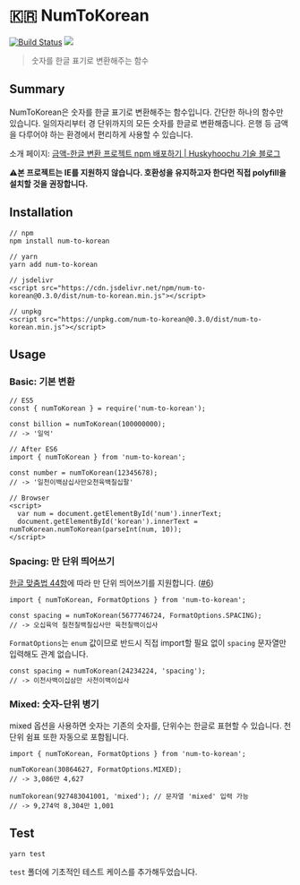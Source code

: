 # :kr: NumToKorean

[![Build Status](https://travis-ci.org/huskyhoochu/num-to-korean.svg?branch=master)](https://travis-ci.org/huskyhoochu/num-to-korean) [![](https://data.jsdelivr.com/v1/package/npm/num-to-korean/badge?style=rounded)](https://www.jsdelivr.com/package/npm/num-to-korean)

> 숫자를 한글 표기로 변환해주는 함수

## Summary

NumToKorean은 숫자를 한글 표기로 변환해주는 함수입니다. 간단한 하나의 함수만 있습니다. 일의자리부터 경 단위까지의 모든 숫자를 한글로 변환해줍니다. 은행 등 금액을 다루어야 하는 환경에서 편리하게 사용할 수 있습니다.

소개 페이지: [금액-한글 변환 프로젝트 npm 배포하기 | Huskyhoochu 기술 블로그](https://www.huskyhoochu.com/num-to-korean/)

:warning:**본 프로젝트는 IE를 지원하지 않습니다. 호환성을 유지하고자 한다먼 직접 polyfill을 설치할 것을 권장합니다.**

## Installation

```
// npm
npm install num-to-korean

// yarn
yarn add num-to-korean

// jsdelivr
<script src="https://cdn.jsdelivr.net/npm/num-to-korean@0.3.0/dist/num-to-korean.min.js"></script>

// unpkg
<script src="https://unpkg.com/num-to-korean@0.3.0/dist/num-to-korean.min.js"></script>
```

## Usage

### Basic: 기본 변환

```
// ES5
const { numToKorean } = require('num-to-korean');

const billion = numToKorean(100000000);
// -> '일억'
```

```
// After ES6
import { numToKorean } from 'num-to-korean';

const number = numToKorean(12345678);
// -> '일천이백삼십사만오천육백칠십팔'
```

```
// Browser
<script>
  var num = document.getElementById('num').innerText;
  document.getElementById('korean').innerText = numToKorean.numToKorean(parseInt(num, 10));
</script>
```

### Spacing: 만 단위 띄어쓰기

[한글 맞춤법 44항](http://kornorms.korean.go.kr/regltn/regltnView.do?regltn_code=0001&regltn_no=264#a264)에 따라 만 단위 띄어쓰기를 지원합니다. ([#6](https://github.com/huskyhoochu/num-to-korean/issues/6))

```
import { numToKorean, FormatOptions } from 'num-to-korean';

const spacing = numToKorean(5677746724, FormatOptions.SPACING);
// -> 오십육억 칠천칠백칠십사만 육천칠백이십사
```

`FormatOptions`는 `enum` 값이므로 반드시 직접 import할 필요 없이 `spacing` 문자열만 입력해도 관계 없습니다.

```
const spacing = numToKorean(24234224, 'spacing');
// -> 이천사백이십삼만 사천이백이십사
```

### Mixed: 숫자-단위 병기

mixed 옵션을 사용하면 숫자는 기존의 숫자를, 단위수는 한글로 표현할 수 있습니다. 천 단위 쉼표 또한 자동으로 포함됩니다.

```
import { numToKorean, FormatOptions } from 'num-to-korean';

numToKorean(30864627, FormatOptions.MIXED);
// -> 3,086만 4,627

numTokorean(927483041001, 'mixed'); // 문자열 'mixed' 입력 가능
// -> 9,274억 8,304만 1,001
```

## Test

```
yarn test
```

`test` 폴더에 기초적인 테스트 케이스를 추가해두었습니다.
